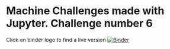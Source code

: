 # Machine Challenges made with Jupyter. Challenge number 6
Click on binder logo to find a live version
[![Binder](https://mybinder.org/badge_logo.svg)](https://mybinder.org/v2/gh/korkies22/MachineLearningR6/master)
